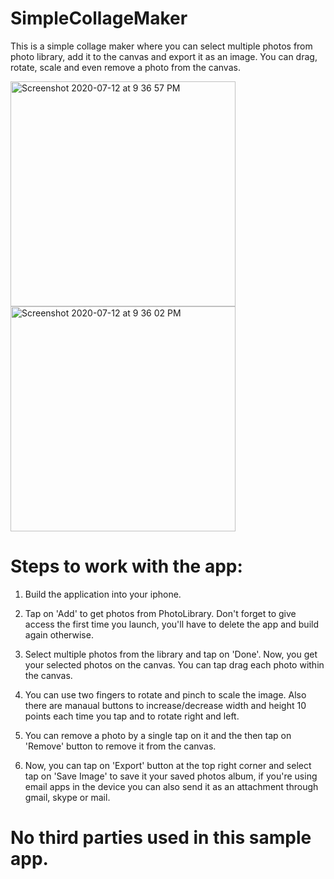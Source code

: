 # SimpleCollageMaker
This is a simple collage maker where you can select multiple photos from photo library, add it to the canvas and export it as an image. You can drag, rotate, scale and even remove a photo from the canvas.

<img width="360" alt="Screenshot 2020-07-12 at 9 36 57 PM" src="https://user-images.githubusercontent.com/16835144/87252014-7cb6a980-c48d-11ea-901b-ed0249c78e51.png">

<img width="360" alt="Screenshot 2020-07-12 at 9 36 02 PM" src="https://user-images.githubusercontent.com/16835144/87252097-239b4580-c48e-11ea-8ca5-6109b3a720ae.png">

# Steps to work with the app:

1. Build the application into your iphone.

2. Tap on 'Add' to get photos from PhotoLibrary. Don't forget to give access the first time you launch, you'll have to delete the app and build again otherwise.

3. Select multiple photos from the library and tap on 'Done'. Now, you get your selected photos on the canvas. You can tap drag each photo within the canvas.

4. You can use two fingers to rotate and pinch to scale the image. Also there are manaual buttons to increase/decrease width and height 10 points each time you tap and to rotate right and left.

5. You can remove a photo by a single tap on it and the then tap on 'Remove' button to remove it from the canvas.

6. Now, you can tap on 'Export' button at the top right corner and select tap on 'Save Image' to save it your saved photos album, if you're using email apps in the device you can also send it as an attachment through gmail, skype or mail.

# No third parties used in this sample app.

